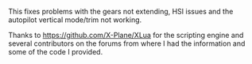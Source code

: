 This fixes problems with the gears not extending, HSI issues and the autopilot vertical mode/trim not working.

Thanks to https://github.com/X-Plane/XLua for the scripting engine and several contributors on the forums from where I had the information and some of the code I provided.
